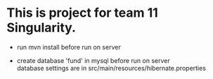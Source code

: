 # This is project for team 11 Singularity.

- run mvn install before run on server

- create database 'fund' in mysql before run on server  
  database settings are in src/main/resources/hibernate.properties
